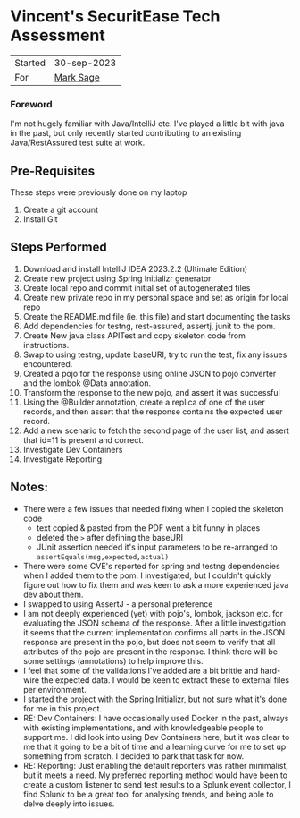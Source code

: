 # Vincent's SecuritEase Tech Assessment

|         |                                               |
|---------|-----------------------------------------------|
| Started | 30-sep-2023                                   |
| For     | [Mark Sage](mailto:mark.sage@securitease.com) |

### Foreword
I'm not hugely familiar with Java/IntelliJ etc. I've played a little bit with java in the past, but only recently started contributing to an existing Java/RestAssured test suite at work. 

## Pre-Requisites
These steps were previously done on my laptop
1. Create a git account
2. Install Git

## Steps Performed
1. Download and install IntelliJ IDEA 2023.2.2 (Ultimate Edition)
2. Create new project using Spring Initializr generator
3. Create local repo and commit initial set of autogenerated files
4. Create new private repo in my personal space and set as origin for local repo
5. Create the README.md file (ie. this file) and start documenting the tasks
6. Add dependencies for testng, rest-assured, assertj, junit to the pom. 
7. Create New java class APITest and copy skeleton code from instructions. 
8. Swap to using testng, update baseURI, try to run the test, fix any issues encountered. 
9. Created a pojo for the response using online JSON to pojo converter and the lombok @Data annotation. 
10. Transform the response to the new pojo, and assert it was successful
11. Using the @Builder annotation, create a replica of one of the user records, and then assert that the response contains the expected user record.
12. Add a new scenario to fetch the second page of the user list, and assert that id=11 is present and correct. 
13. Investigate Dev Containers
14. Investigate Reporting

## Notes:
* There were a few issues that needed fixing when I copied the skeleton code
  * text copied & pasted from the PDF went a bit funny in places 
  * deleted the `>` after defining the baseURI
  * JUnit assertion needed it's input parameters to be re-arranged to `assertEquals(msg,expected,actual)`
* There were some CVE's reported for spring and testng dependencies when I added them to the pom. I investigated, but I couldn't quickly figure out how to fix them and was keen to ask a more experienced java dev about them. 
* I swapped to using AssertJ - a personal preference
* I am not deeply experienced (yet) with pojo's, lombok, jackson etc. for evaluating the JSON schema of the response. After a little investigation it seems that the current implementation confirms all parts in the JSON response are present in the pojo, but does not seem to verify that all attributes of the pojo are present in the response. I think there will be some settings (annotations) to help improve this. 
* I feel that some of the validations I've added are a bit brittle and hard-wire the expected data. I would be keen to extract these to external files per environment.
* I started the project with the Spring Initializr, but not sure what it's done for me in this project. 
* RE: Dev Containers: I have occasionally used Docker in the past, always with existing implementations, and with knowledgeable people to support me. I did look into using Dev Containers here, but it was clear to me that it going to be a bit of time and a learning curve for me to set up something from scratch. I decided to park that task for now. 
* RE: Reporting: Just enabling the default reporters was rather minimalist, but it meets a need. My preferred reporting method would have been to create a custom listener to send test results to a Splunk event collector, I find Splunk to be a great tool for analysing trends, and being able to delve deeply into issues. 